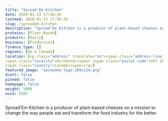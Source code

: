 ```yaml
---
title: "Spread'Em Kitchen"
date: 2020-01-23 17:50:34
lastmod: 2020-01-23 17:50:34
slug: /spreadem-kitchen
description: "Spread’Em Kitchen is a producer of plant-based cheeses on a mission to change the way people eat and transform the food industry for the better."
proteins: [Plant-Based]
products: [Dairy]
business: [Production]
finance_type: []
regions: [US & Canada]
location: [<p class="address" translate="no"><span class="address-line1">Cook Road</span><br>
<span class="locality">Richmond</span> <span class="postal-code">V6Y 2E9</span><br>
<span class="country">Canada</span></p>]
featured_image: "spreadem-logo-289x124.png"
draft: false
pinned: false
homepage: false
weight: 5000
uuid: 5585
---
```

<p>Spread’Em Kitchen is a producer of plant-based cheeses on a mission to change the way people eat and transform the food industry for the better.</p>
